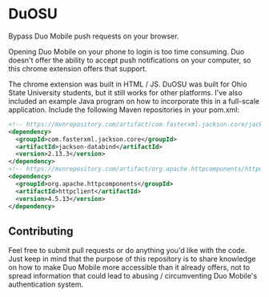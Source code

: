 # DuOSU
Bypass Duo Mobile push requests on your browser.

Opening Duo Mobile on your phone to login is too time consuming. Duo doesn't offer the ability to accept push notifications on your computer, so this chrome extension offers that support.

The chrome extension was built in HTML / JS. DuOSU was built for Ohio State University students, but it still works for other platforms. I've also included an example Java program on how to incorporate this in a full-scale application. Include the following Maven repositories in your pom.xml:

```xml
<!-- https://mvnrepository.com/artifact/com.fasterxml.jackson.core/jackson-core -->
<dependency>
  <groupId>com.fasterxml.jackson.core</groupId>
  <artifactId>jackson-databind</artifactId>
  <version>2.13.3</version>
</dependency>
<!-- https://mvnrepository.com/artifact/org.apache.httpcomponents/httpclient -->
<dependency>
  <groupId>org.apache.httpcomponents</groupId>
  <artifactId>httpclient</artifactId>
  <version>4.5.13</version>
</dependency>
```

Contributing
------------

Feel free to submit pull requests or do anything you'd like with the code. Just keep in mind that the purpose of this repository is to share knowledge on how to make Duo Mobile more accessible than it already offers, not to spread information that could lead to abusing / circumventing Duo Mobile's authentication system.
